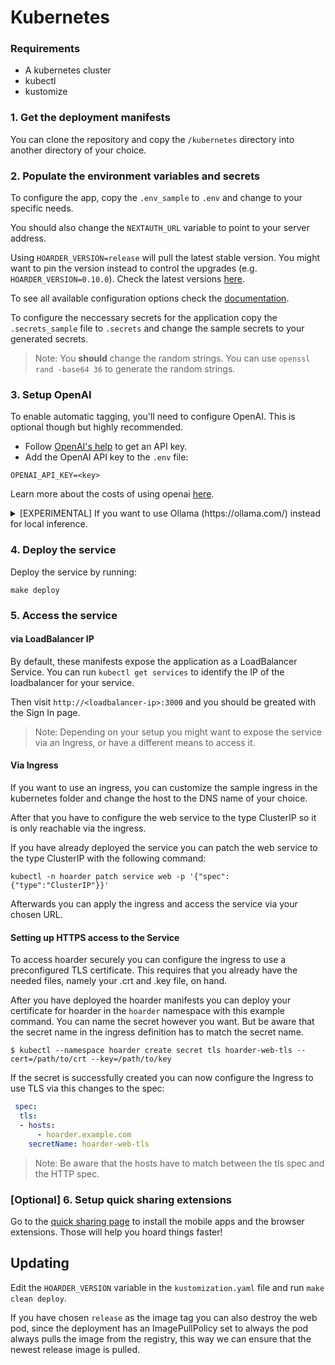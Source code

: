 # Kubernetes

### Requirements

- A kubernetes cluster
- kubectl
- kustomize

### 1. Get the deployment manifests

You can clone the repository and copy the `/kubernetes` directory into another directory of your choice.

### 2. Populate the environment variables and secrets

To configure the app, copy the `.env_sample` to `.env` and change to your specific needs.

You should also change the `NEXTAUTH_URL` variable to point to your server address.

Using `HOARDER_VERSION=release` will pull the latest stable version. You might want to pin the version instead to control the upgrades (e.g. `HOARDER_VERSION=0.10.0`). Check the latest versions [here](https://github.com/hoarder-app/hoarder/pkgs/container/hoarder-web).

To see all available configuration options check the [documentation](https://docs.hoarder.app/configuration).

To configure the neccessary secrets for the application copy the `.secrets_sample` file to `.secrets` and change the sample secrets to your generated secrets.

> Note: You **should** change the random strings. You can use `openssl rand -base64 36` to generate the random strings. 

### 3. Setup OpenAI

To enable automatic tagging, you'll need to configure OpenAI. This is optional though but highly recommended.

- Follow [OpenAI's help](https://help.openai.com/en/articles/4936850-where-do-i-find-my-openai-api-key) to get an API key.
- Add the OpenAI API key to the `.env` file:

```
OPENAI_API_KEY=<key>
```

Learn more about the costs of using openai [here](/openai).

<details>
    <summary>[EXPERIMENTAL] If you want to use Ollama (https://ollama.com/) instead for local inference.</summary>

    **Note:** The quality of the tags you'll get will depend on the quality of the model you choose. Running local models is a recent addition and not as battle tested as using openai, so proceed with care (and potentially expect a bunch of inference failures).

    - Make sure ollama is running.
    - Set the `OLLAMA_BASE_URL` env variable to the address of the ollama API.
    - Set `INFERENCE_TEXT_MODEL` to the model you want to use for text inference in ollama (for example: `mistral`)
    - Set `INFERENCE_IMAGE_MODEL` to the model you want to use for image inference in ollama (for example: `llava`)
    - Make sure that you `ollama pull`-ed the models that you want to use.


</details>

### 4. Deploy the service

Deploy the service by running:

```
make deploy
```

### 5. Access the service

#### via LoadBalancer IP

By default, these manifests expose the application as a LoadBalancer Service. You can run `kubectl get services` to identify the IP of the loadbalancer for your service.

Then visit `http://<loadbalancer-ip>:3000` and you should be greated with the Sign In page.

> Note: Depending on your setup you might want to expose the service via an Ingress, or have a different means to access it.

#### Via Ingress

If you want to use an ingress, you can customize the sample ingress in the kubernetes folder and change the host to the DNS name of your choice.

After that you have to configure the web service to the type ClusterIP so it is only reachable via the ingress.

If you have already deployed the service you can patch the web service to the type ClusterIP with the following command:

` kubectl -n hoarder patch service web -p '{"spec":{"type":"ClusterIP"}}' `

Afterwards you can apply the ingress and access the service via your chosen URL.

#### Setting up HTTPS access to the Service

To access hoarder securely you can configure the ingress to use a preconfigured TLS certificate. This requires that you already have the needed files, namely your .crt and .key file, on hand.

After you have deployed the hoarder manifests you can deploy your certificate for hoarder in the `hoarder` namespace with this example command. You can name the secret however you want. But be aware that the secret name in the ingress definition has to match the secret name.

` $ kubectl --namespace hoarder create secret tls hoarder-web-tls --cert=/path/to/crt --key=/path/to/key `

If the secret is successfully created you can now configure the Ingress to use TLS via this changes to the spec:

```` yaml
 spec:
  tls:
  - hosts:
      - hoarder.example.com
    secretName: hoarder-web-tls
````

> Note: Be aware that the hosts have to match between the tls spec and the HTTP spec.

### [Optional] 6. Setup quick sharing extensions

Go to the [quick sharing page](/quick-sharing) to install the mobile apps and the browser extensions. Those will help you hoard things faster!

## Updating

Edit the `HOARDER_VERSION` variable in the `kustomization.yaml` file and run `make clean deploy`.

If you have chosen `release` as the image tag you can also destroy the web pod, since the deployment has an ImagePullPolicy set to always the pod always pulls the image from the registry, this way we can ensure that the newest release image is pulled.